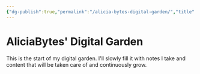 ```yaml
---
{"dg-publish":true,"permalink":"/alicia-bytes-digital-garden/","title":"AliciaBytes' Digital Garden","hide":true,"tags":["gardenEntry"],"created":"","updated":""}
---
```



# AliciaBytes' Digital Garden

This is the start of my digital garden. I'll slowly fill it with notes I take and content that will be taken care of and continuously grow.
